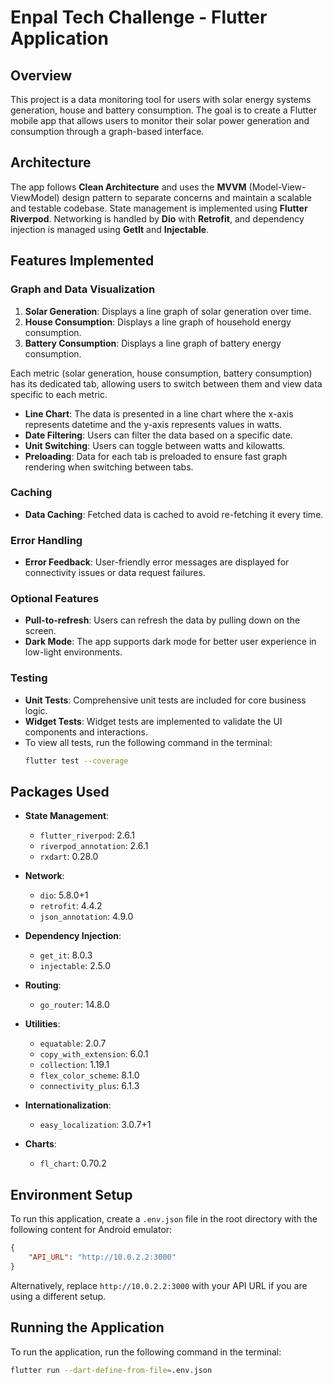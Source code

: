 # Enpal Tech Challenge - Flutter Application

## Overview
This project is a data monitoring tool for users with solar energy systems generation, house and battery consumption. The goal is to create a Flutter mobile app that allows users to monitor their solar power generation and consumption through a graph-based interface.

## Architecture
The app follows **Clean Architecture** and uses the **MVVM** (Model-View-ViewModel) design pattern to separate concerns and maintain a scalable and testable codebase. State management is implemented using **Flutter Riverpod**. Networking is handled by **Dio** with **Retrofit**, and dependency injection is managed using **GetIt** and **Injectable**.

## Features Implemented

### Graph and Data Visualization
1. **Solar Generation**: Displays a line graph of solar generation over time.
2. **House Consumption**: Displays a line graph of household energy consumption.
3. **Battery Consumption**: Displays a line graph of battery energy consumption.

Each metric (solar generation, house consumption, battery consumption) has its dedicated tab, allowing users to switch between them and view data specific to each metric.

- **Line Chart**: The data is presented in a line chart where the x-axis represents datetime and the y-axis represents values in watts.
- **Date Filtering**: Users can filter the data based on a specific date.
- **Unit Switching**: Users can toggle between watts and kilowatts.
- **Preloading**: Data for each tab is preloaded to ensure fast graph rendering when switching between tabs.

### Caching
- **Data Caching**: Fetched data is cached to avoid re-fetching it every time.

### Error Handling
- **Error Feedback**: User-friendly error messages are displayed for connectivity issues or data request failures.

### Optional Features
- **Pull-to-refresh**: Users can refresh the data by pulling down on the screen.
- **Dark Mode**: The app supports dark mode for better user experience in low-light environments.

### Testing
- **Unit Tests**: Comprehensive unit tests are included for core business logic.
- **Widget Tests**: Widget tests are implemented to validate the UI components and interactions.
- To view all tests, run the following command in the terminal:
  ```bash
  flutter test --coverage
  ```

## Packages Used
- **State Management**: 
  - `flutter_riverpod`: 2.6.1
  - `riverpod_annotation`: 2.6.1
  - `rxdart`: 0.28.0

- **Network**:
  - `dio`: 5.8.0+1
  - `retrofit`: 4.4.2
  - `json_annotation`: 4.9.0

- **Dependency Injection**:
  - `get_it`: 8.0.3
  - `injectable`: 2.5.0

- **Routing**:
  - `go_router`: 14.8.0

- **Utilities**:
  - `equatable`: 2.0.7
  - `copy_with_extension`: 6.0.1
  - `collection`: 1.19.1
  - `flex_color_scheme`: 8.1.0
  - `connectivity_plus`: 6.1.3

- **Internationalization**:
  - `easy_localization`: 3.0.7+1

- **Charts**:
  - `fl_chart`: 0.70.2

## Environment Setup
To run this application, create a `.env.json` file in the root directory with the following content for Android emulator:
```json
{
    "API_URL": "http://10.0.2.2:3000"
}
```
Alternatively, replace `http://10.0.2.2:3000` with your API URL if you are using a different setup.

## Running the Application
To run the application, run the following command in the terminal:
```bash
flutter run --dart-define-from-file=.env.json
```

